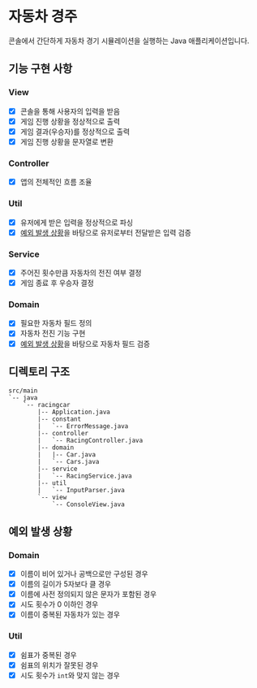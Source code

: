 # 자동차 경주
콘솔에서 간단하게 자동차 경기 시뮬레이션을 실행하는 Java 애플리케이션입니다.

## 기능 구현 사항
### View
- [x] 콘솔을 통해 사용자의 입력을 받음
- [x] 게임 진행 상황을 정상적으로 출력
- [x] 게임 결과(우승자)를 정상적으로 출력
- [x] 게임 진행 상황을 문자열로 변환

### Controller
- [x] 앱의 전체적인 흐름 조율

### Util
- [x] 유저에게 받은 입력을 정상적으로 파싱
- [x] [예외 발생 상황](#예외-발생-상황)을 바탕으로 유저로부터 전달받은 입력 검증

### Service
- [x] 주어진 횟수만큼 자동차의 전진 여부 결정
- [x] 게임 종료 후 우승자 결정

### Domain
- [x] 필요한 자동차 필드 정의
- [x] 자동차 전진 기능 구현
- [x] [예외 발생 상황](#예외-발생-상황)을 바탕으로 자동차 필드 검증

## 디렉토리 구조
```
src/main
`-- java
    `-- racingcar
        |-- Application.java
        |-- constant
        |   `-- ErrorMessage.java
        |-- controller
        |   `-- RacingController.java
        |-- domain
        |   |-- Car.java
        |   `-- Cars.java
        |-- service
        |   `-- RacingService.java
        |-- util
        |   `-- InputParser.java
        `-- view
            `-- ConsoleView.java
```

## 예외 발생 상황
### Domain
- [x] 이름이 비어 있거나 공백으로만 구성된 경우
- [x] 이름의 길이가 5자보다 클 경우
- [x] 이름에 사전 정의되지 않은 문자가 포함된 경우
- [x] 시도 횟수가 0 이하인 경우
- [x] 이름이 중복된 자동차가 있는 경우

### Util
- [x] 쉼표가 중복된 경우
- [x] 쉼표의 위치가 잘못된 경우
- [x] 시도 횟수가 `int`와 맞지 않는 경우
